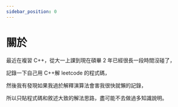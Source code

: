 ```yaml
---
sidebar_position: 0
---
```


# 關於

最近在複習 C++，從大一上課到現在碩畢 2 年已經很長一段時間沒碰了，

記錄一下自己用 C++解 leetcode 的程式碼，

然後我有發現如果我過於解釋演算法會害我很快就懶的記錄，

所以只貼程式碼和敘述大致的解法思路，盡可能不去做過多知識說明。
